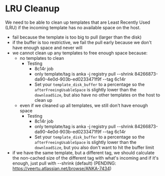 # LRU Cleanup

We need to be able to clean up templates that are Least Recently Used (LRU) if the incoming template has no available space on the host.

- fail because the template is too big to pull (larger than the disk)
- if the buffer is too restrictive, we fail the pull early because we don't have enough space and never will
- we cannot clean up any templates to free enough space because:
    - no templates to clean
        - Testing
            - 8c14r job
            - only template/tag is anka -j registry pull --shrink 84266873-da90-4e0d-903b-ed0233471f9f --tag 6c14r
            - Set your `template_disk_buffer` to a percentage so the `afterFreeingUsableSpace` is slightly lower than the `downloadSize`, but also have no other templates on the host to clean up
    - even if we cleaned up all templates, we still don't have enough space
        - Testing
            - 8c14r job
            - only template/tag is anka -j registry pull --shrink 84266873-da90-4e0d-903b-ed0233471f9f --tag 6c14r
            - Set your `template_disk_buffer` to a percentage so the `afterFreeingUsableSpace` is slightly lower than the `downloadSize`, but you also don't want to hit the buffer limit
- if we have the same template, but a different tag, we should calculate the non-cached size of the different tag with what's incoming and if it's enough, just pull with --shrink (default) (PENDING: https://veertu.atlassian.net/browse/ANKA-7434)
